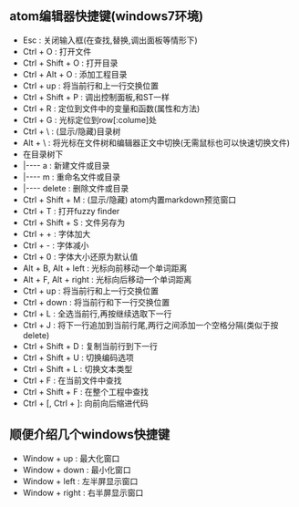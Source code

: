 ## atom编辑器快捷键(windows7环境)
* Esc : 关闭输入框(在查找,替换,调出面板等情形下)
* Ctrl + O : 打开文件
* Ctrl + Shift + O : 打开目录
* Ctrl + Alt + O : 添加工程目录
* Ctrl + up : 将当前行和上一行交换位置
* Ctrl + Shift + P : 调出控制面板,和ST一样
* Ctrl + R : 定位到文件中的变量和函数(属性和方法)
* Ctrl + G : 光标定位到row[:colume]处
* Ctrl + \ : (显示/隐藏)目录树
* Alt + \ : 将光标在文件树和编辑器正文中切换(无需鼠标也可以快速切换文件)
* 在目录树下
*  |---- a : 新建文件或目录
*  |---- m : 重命名文件或目录
*  |---- delete : 删除文件或目录
* Ctrl + Shift + M : (显示/隐藏) atom内置markdown预览窗口
* Ctrl + T : 打开fuzzy finder
* Ctrl + Shift + S : 文件另存为
* Ctrl + + : 字体加大
* Ctrl + - : 字体减小
* Ctrl + 0 : 字体大小还原为默认值
* Alt + B, Alt + left : 光标向前移动一个单词距离
* Alt + F, Alt + right : 光标向后移动一个单词距离
* Ctrl + up : 将当前行和上一行交换位置
* Ctrl + down : 将当前行和下一行交换位置
* Ctrl + L : 全选当前行,再按继续选取下一行
* Ctrl + J : 将下一行追加到当前行尾,两行之间添加一个空格分隔(类似于按delete)
* Ctrl + Shift + D : 复制当前行到下一行
* Ctrl + Shift + U : 切换编码选项
* Ctrl + Shift + L : 切换文本类型
* Ctrl + F : 在当前文件中查找
* Ctrl + Shift + F : 在整个工程中查找
* Ctrl + [, Ctrl + ]: 向前向后缩进代码

## 顺便介绍几个windows快捷键
* Window + up : 最大化窗口
* Window + down : 最小化窗口
* Window + left : 左半屏显示窗口
* Window + right : 右半屏显示窗口
